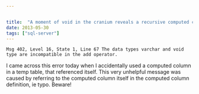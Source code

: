 ```yaml
---


title:  "A moment of void in the cranium reveals a recursive computed column with an esoteric message"
date: 2013-05-30
tags: ["sql-server"]
---
```


`Msg 402, Level 16, State 1, Line 67 The data types varchar and void type are incompatible in the add operator.`

I came across this error today when I accidentally used a computed column in a temp table, that referenced itself. This very unhelpful message was caused by referring to the computed column itself in the computed column definition, ie typo. Beware!
